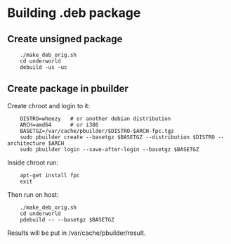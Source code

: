 # Building .deb package

## Create unsigned package

```
    ./make_deb_orig.sh
    cd underworld
    debuild -us -uc
```

## Create package in pbuilder

Create chroot and login to it:

```
    DISTRO=wheezy   # or another debian distribution
    ARCH=amd64      # or i386
    BASETGZ=/var/cache/pbuilder/$DISTRO-$ARCH-fpc.tgz
    sudo pbuilder create --basetgz $BASETGZ --distribution $DISTRO --architecture $ARCH
    sudo pbuilder login --save-after-login --basetgz $BASETGZ
```

Inside chroot run:

```
    apt-get install fpc
    exit
```

Then run on host:

```
    ./make_deb_orig.sh 
    cd underworld
    pdebuild -- --basetgz $BASETGZ
```

Results will be put in /var/cache/pbuilder/result.
